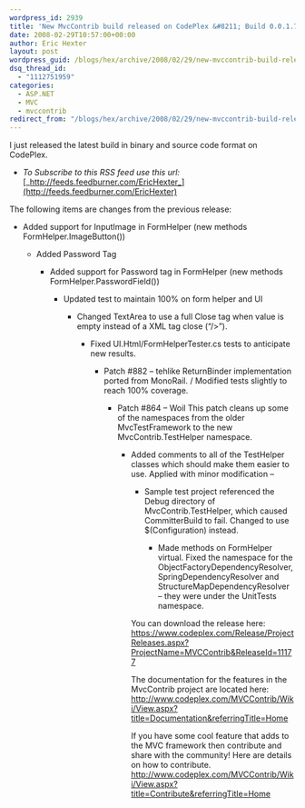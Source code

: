 ```yaml
---
wordpress_id: 2939
title: 'New MvcContrib build released on CodePlex &#8211; Build 0.0.1.75 Beta'
date: 2008-02-29T10:57:00+00:00
author: Eric Hexter
layout: post
wordpress_guid: /blogs/hex/archive/2008/02/29/new-mvccontrib-build-released-on-codeplex-build-0-0-1-75-beta.aspx
dsq_thread_id:
  - "1112751959"
categories:
  - ASP.NET
  - MVC
  - mvccontrib
redirect_from: "/blogs/hex/archive/2008/02/29/new-mvccontrib-build-released-on-codeplex-build-0-0-1-75-beta.aspx/"
---
```

I just released the latest build in binary and source code format on CodePlex.


  



  


  * _To Subscribe to this RSS feed use this url:_ [_http://feeds.feedburner.com/EricHexter_](http://feeds.feedburner.com/EricHexter)  
    


  


The following items are changes from the previous release:


  



  


  * Added support for InputImage in FormHelper (new methods FormHelper.ImageButton())
  
      * Added Password Tag
  
          * Added support for Password tag in FormHelper (new methods FormHelper.PasswordField())
  
              * Updated test to maintain 100% on form helper and UI
  
                  * Changed TextArea to use a full Close tag when value is empty instead of a XML tag close (&#8220;/>&#8221;).
  
                      * Fixed UI.Html/FormHelperTester.cs tests to anticipate new results.
  
                          * Patch #882 &#8211; tehlike ReturnBinder implementation ported from MonoRail. / Modified tests slightly to reach 100% coverage.
  
                              * Patch #864 &#8211; Woil This patch cleans up some of the namespaces from the older MvcTestFramework to the new MvcContrib.TestHelper namespace.
  
                                  * Added comments to all of the TestHelper classes which should make them easier to use. Applied with minor modification &#8211;
  
                                      * Sample test project referenced the Debug directory of MvcContrib.TestHelper, which caused CommitterBuild to fail. Changed to use $(Configuration) instead.
  
                                          * Made methods on FormHelper virtual. Fixed the namespace for the ObjectFactoryDependencyResolver, SpringDependencyResolver and StructureMapDependencyResolver &#8211; they were under the UnitTests namespace. </UL>
                                        
  
                                        You can download the release here:  
                                        <https://www.codeplex.com/Release/ProjectReleases.aspx?ProjectName=MVCContrib&ReleaseId=11177>
                                        
                                        
  
                                          
                                        The documentation for the features in the MvcContrib project are located here:  
                                        <http://www.codeplex.com/MVCContrib/Wiki/View.aspx?title=Documentation&referringTitle=Home>
                                        
                                        
  
                                          
                                        If you have some cool feature that adds to the MVC framework then contribute and share with the community! Here are details on how to contribute.  
                                        <http://www.codeplex.com/MVCContrib/Wiki/View.aspx?title=Contribute&referringTitle=Home></p>
